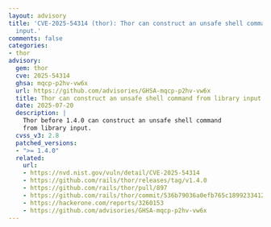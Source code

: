 ```yaml
---
layout: advisory
title: 'CVE-2025-54314 (thor): Thor can construct an unsafe shell command from library
  input.'
comments: false
categories:
- thor
advisory:
  gem: thor
  cve: 2025-54314
  ghsa: mqcp-p2hv-vw6x
  url: https://github.com/advisories/GHSA-mqcp-p2hv-vw6x
  title: Thor can construct an unsafe shell command from library input.
  date: 2025-07-20
  description: |
    Thor before 1.4.0 can construct an unsafe shell command
    from library input.
  cvss_v3: 2.8
  patched_versions:
  - ">= 1.4.0"
  related:
    url:
    - https://nvd.nist.gov/vuln/detail/CVE-2025-54314
    - https://github.com/rails/thor/releases/tag/v1.4.0
    - https://github.com/rails/thor/pull/897
    - https://github.com/rails/thor/commit/536b79036a0efb765c1899233412e7b1ca94abfa
    - https://hackerone.com/reports/3260153
    - https://github.com/advisories/GHSA-mqcp-p2hv-vw6x
---
```


